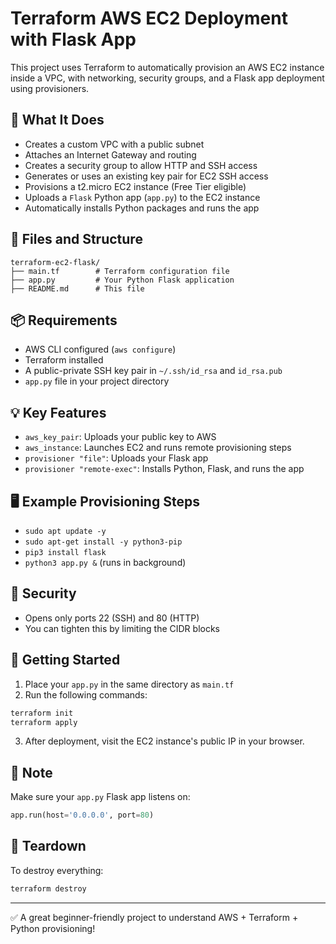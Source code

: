 
# Terraform AWS EC2 Deployment with Flask App

This project uses Terraform to automatically provision an AWS EC2 instance inside a VPC, with networking, security groups, and a Flask app deployment using provisioners.

## 🚀 What It Does

- Creates a custom VPC with a public subnet
- Attaches an Internet Gateway and routing
- Creates a security group to allow HTTP and SSH access
- Generates or uses an existing key pair for EC2 SSH access
- Provisions a t2.micro EC2 instance (Free Tier eligible)
- Uploads a `Flask` Python app (`app.py`) to the EC2 instance
- Automatically installs Python packages and runs the app

## 🔧 Files and Structure

```
terraform-ec2-flask/
├── main.tf        # Terraform configuration file
├── app.py         # Your Python Flask application
├── README.md      # This file
```

## 📦 Requirements

- AWS CLI configured (`aws configure`)
- Terraform installed
- A public-private SSH key pair in `~/.ssh/id_rsa` and `id_rsa.pub`
- `app.py` file in your project directory

## 💡 Key Features

- `aws_key_pair`: Uploads your public key to AWS
- `aws_instance`: Launches EC2 and runs remote provisioning steps
- `provisioner "file"`: Uploads your Flask app
- `provisioner "remote-exec"`: Installs Python, Flask, and runs the app

## 🖥️ Example Provisioning Steps

- `sudo apt update -y`
- `sudo apt-get install -y python3-pip`
- `pip3 install flask`
- `python3 app.py &` (runs in background)

## 🔐 Security

- Opens only ports 22 (SSH) and 80 (HTTP)
- You can tighten this by limiting the CIDR blocks

## 🏁 Getting Started

1. Place your `app.py` in the same directory as `main.tf`
2. Run the following commands:

```bash
terraform init
terraform apply
```

3. After deployment, visit the EC2 instance's public IP in your browser.

## 📌 Note

Make sure your `app.py` Flask app listens on:

```python
app.run(host='0.0.0.0', port=80)
```

## 🧹 Teardown

To destroy everything:

```bash
terraform destroy
```

---

✅ A great beginner-friendly project to understand AWS + Terraform + Python provisioning!
